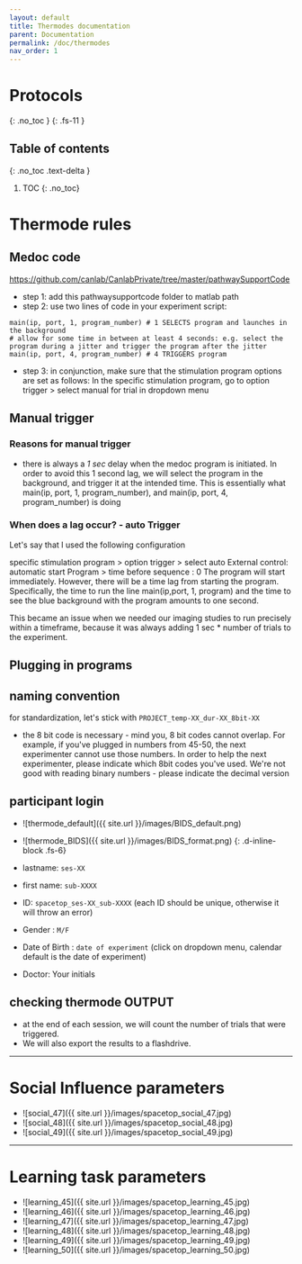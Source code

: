 ```yaml
---
layout: default
title: Thermodes documentation
parent: Documentation
permalink: /doc/thermodes
nav_order: 1
---
```


# Protocols
{: .no_toc }
{: .fs-11 }

## Table of contents
{: .no_toc .text-delta }

1. TOC
{: .no_toc}

# Thermode rules

## Medoc code
https://github.com/canlab/CanlabPrivate/tree/master/pathwaySupportCode
* step 1: add this pathwaysupportcode folder to matlab path
* step 2: use two lines of code in your experiment script:
```
main(ip, port, 1, program_number) # 1 SELECTS program and launches in the background
# allow for some time in between at least 4 seconds: e.g. select the program during a jitter and trigger the program after the jitter
main(ip, port, 4, program_number) # 4 TRIGGERS program
```
* step 3: in conjunction, make sure that the stimulation program options are set as follows:
In the specific stimulation program, go to option trigger > select manual for trial in dropdown menu

## Manual trigger
### Reasons for manual trigger
* there is always a *1 sec* delay when the medoc program is initiated. In order to avoid this 1 second lag,
we will select the program in the background, and trigger it at the intended time.
This is essentially what main(ip, port, 1, program_number), and main(ip, port, 4, program_number) is doing

### When does a lag occur? - auto Trigger
Let's say that I used the following configuration

specific stimulation program > option trigger > select auto
External control: automatic start
Program > time before sequence : 0
The program will start immediately. However, there will be a time lag from starting the program. Specifically, the time to run the line main(ip,port, 1, program) and the time to see the blue background with the program amounts to one second.

This became an issue when we needed our imaging studies to run precisely within a timeframe, because it was always adding 1 sec * number of trials to the experiment.

## Plugging in programs

## naming convention
for standardization, let's stick with
`PROJECT_temp-XX_dur-XX_8bit-XX`
* the 8 bit code is necessary - mind you, 8 bit codes cannot overlap.
For example, if you've plugged in numbers from 45-50, the next experimenter cannot use those numbers.
In order to help the next experimenter, please indicate which 8bit codes you've used.
We're not good with reading binary numbers - please indicate the decimal version


## participant login
* ![thermode_default]({{ site.url }}/images/BIDS_default.png)
* ![thermode_BIDS]({{ site.url }}/images/BIDS_format.png)
{: .d-inline-block .fs-6}

* lastname: `ses-XX`
* first name: `sub-XXXX`
* ID: `spacetop_ses-XX_sub-XXXX` (each ID should be unique, otherwise it will throw an error)
* Gender : `M/F`
* Date of Birth : `date of experiment` (click on dropdown menu, calendar default is the date of experiment)
* Doctor: Your initials

## checking thermode OUTPUT
* at the end of each session, we will count the number of trials that were triggered.
* We will also export the results to a flashdrive.
---

# Social Influence parameters
* ![social_47]({{ site.url }}/images/spacetop_social_47.jpg)
* ![social_48]({{ site.url }}/images/spacetop_social_48.jpg)
* ![social_49]({{ site.url }}/images/spacetop_social_49.jpg)

---

# Learning task parameters
* ![learning_45]({{ site.url }}/images/spacetop_learning_45.jpg)
* ![learning_46]({{ site.url }}/images/spacetop_learning_46.jpg)
* ![learning_47]({{ site.url }}/images/spacetop_learning_47.jpg)
* ![learning_48]({{ site.url }}/images/spacetop_learning_48.jpg)
* ![learning_49]({{ site.url }}/images/spacetop_learning_49.jpg)
* ![learning_50]({{ site.url }}/images/spacetop_learning_50.jpg)
